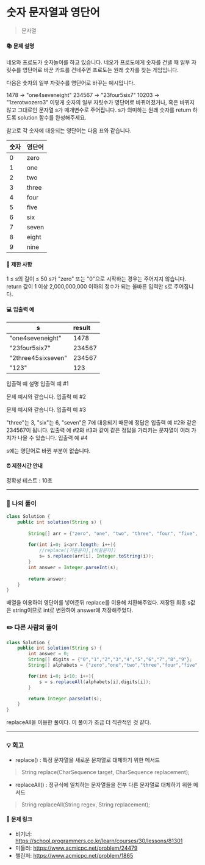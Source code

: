 # 숫자 문자열과 영단어
> 문자열

#### 📚 문제 설명
네오와 프로도가 숫자놀이를 하고 있습니다. 네오가 프로도에게 숫자를 건넬 때 일부 자릿수를 영단어로 바꾼 카드를 건네주면 프로도는 원래 숫자를 찾는 게임입니다.

다음은 숫자의 일부 자릿수를 영단어로 바꾸는 예시입니다.

1478 → "one4seveneight"
234567 → "23four5six7"
10203 → "1zerotwozero3"
이렇게 숫자의 일부 자릿수가 영단어로 바뀌어졌거나, 혹은 바뀌지 않고 그대로인 문자열 s가 매개변수로 주어집니다. s가 의미하는 원래 숫자를 return 하도록 solution 함수를 완성해주세요.

참고로 각 숫자에 대응되는 영단어는 다음 표와 같습니다.

|숫자|영단어|
|---|:---|
|0|zero|
|1|one|
|2|two|
|3|three|
|4|four|
|5|five|
|6|six|
|7|seven|
|8|eight|
|9|nine|


#### 📌 제한 사항 
1 ≤ s의 길이 ≤ 50
s가 "zero" 또는 "0"으로 시작하는 경우는 주어지지 않습니다.
return 값이 1 이상 2,000,000,000 이하의 정수가 되는 올바른 입력만 s로 주어집니다.


#### 💻 입출력 예
|s|result|
|---|:---|
|"one4seveneight"|1478|
|"23four5six7"|234567|
|"2three45sixseven"|234567|
|"123"|123|

입출력 예 설명
입출력 예 #1

문제 예시와 같습니다.
입출력 예 #2

문제 예시와 같습니다.
입출력 예 #3

"three"는 3, "six"는 6, "seven"은 7에 대응되기 때문에 정답은 입출력 예 #2와 같은 234567이 됩니다.
입출력 예 #2와 #3과 같이 같은 정답을 가리키는 문자열이 여러 가지가 나올 수 있습니다.
입출력 예 #4

s에는 영단어로 바뀐 부분이 없습니다.

#### ⏰ 제한시간 안내
정확성 테스트 : 10초


---
### 📝 나의 풀이
```java
class Solution {
    public int solution(String s) {
        
        String[] arr = {"zero", "one", "two", "three", "four", "five", "six", "seven", "eight", "nine"};
        
        for(int i=0; i<arr.length; i++){
            //replace([기존문자],[바꿀문자])            
            s= s.replace(arr[i], Integer.toString(i));
        }
        int answer = Integer.parseInt(s);
        
        return answer;
    }
}
```
배열을 이용하여 영단어를 넣어준뒤 replace를 이용해 치환해주었다.
저장된 최종 s값은 string이므로 int로 변환하여 answer에 저장해주었다.


### ✏️ 다른 사람의 풀이
```java
class Solution {
    public int solution(String s) {
        int answer = 0;
        String[] digits = {"0","1","2","3","4","5","6","7","8","9"};
        String[] alphabets = {"zero","one","two","three","four","five","six","seven","eight","nine"};

        for(int i=0; i<10; i++){
            s = s.replaceAll(alphabets[i],digits[i]);
        }

        return Integer.parseInt(s);
    }
}

```
replaceAll을 이용한 풀이다. 이 풀이가 조금 더 직관적인 것 같다.

---
### 💡 회고

- replace() : 특정 문자열을 새로운 문자열로 대체하기 위한 메서드
> String replace(CharSequence target, CharSequence replacement);

- replaceAll() : 정규식에 일치하는 문자열들을 전부 다른 문자열로 대체하기 위한 메서드
> String replaceAll(String regex, String replacement);

#### 🔗 문제 링크
- 비기너: https://school.programmers.co.kr/learn/courses/30/lessons/81301
- 미들러: https://www.acmicpc.net/problem/24479
- 챌린저: https://www.acmicpc.net/problem/1865